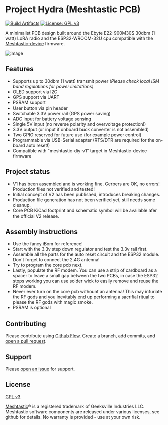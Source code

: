 # Project Hydra (Meshtastic PCB)

[![Build Artifacts](https://github.com/PlumRugOfDoom/project-hydra-meshtastic-pcb/actions/workflows/build-release-artifacts.yml/badge.svg)](https://github.com/PlumRugOfDoom/project-hydra-meshtastic-pcb/actions/workflows/build-release-artifacts.yml)
[![License: GPL v3](https://img.shields.io/badge/License-GPLv3-blue.svg)](https://www.gnu.org/licenses/gpl-3.0)


A minimalist PCB design built around the Ebyte E22-900M30S 30dbm (1 watt) LoRA radio and the ESP32-WROOM-32U cpu compatible with the [Meshtastic-device](https://github.com/meshtastic/Meshtastic-device) firmware. 

![image](https://user-images.githubusercontent.com/93053584/147958065-cc98ba30-0f0b-4a98-ab02-f6d852b78876.png)

## Features
- Supports up to 30dbm (1 watt) transmit power *(Please check local ISM band regulations for power limitations)*
- OLED support via I2C
- GPS support via UART
- PSRAM support
- User button via pin header
- Switchable 3.3V power rail (GPS power saving)
- ADC input for battery voltage sensing
- Single 5V input (no reverse polarity and overvoltage protection!)
- 3.3V output (or input if onboard buck converter is not assembled)
- Two GPIO reserved for future use (for example power control)
- Programmable via USB-Serial adapter (RTS/DTR are required for the on-board auto reset!)
- Compatible with "meshtastic-diy-v1" target in Meshtastic-device firmware


## Project status
- V1 has been assembled and is working fine. Gerbers are OK, no errors! Production files not verified and tested!
- Initial concept of V2 has been published, introduces breaking changes.
- Production file generation has not been verified yet, still needs some cleanup.
- Core PCB KiCad footprint and schematic symbol will be available afer the official V2 release.


## Assembly instructions
- Use the fancy iBom for reference!
- Start with the 3.3v step down regulator and test the 3.3v rail first.
- Assemble all the parts for the auto reset circuit and the ESP32 module. Don't forget to connect the 2.4G antenna!
- Try to program the core pcb next.
- Lastly, populate the RF modem. You can use a strip of cardboard as a spacer to leave a small gap between the two PCBs, in case the ESP32 stops working you can use solder wick to easily remove and reuse the RF modem.
- Never ever turn on the core pcb withount an antenna! This may infuriate the RF gods and you inevitably end up performing a sacrifial ritual to please the RF gods with magic smoke.
- PSRAM is optional

## Contributing

Please contribute using [Github Flow](https://guides.github.com/introduction/flow/). Create a branch, add commits, and [open a pull request](https://github.com/PlumRugOfDoom/project-hydra-meshtastic-pcb/compare/).

## Support

Please [open an issue](https://github.com/PlumRugOfDoom/project-hydra-meshtastic-pcb/issues/new) for support.

## License
[GPL v3](https://choosealicense.com/licenses/gpl-3.0/)

[Meshtastic](https://meshtastic.org/)® is a registered trademark of Geeksville Industries LLC. Meshtastic software components are released under various licenses, see github for details. No warranty is provided - use at your own risk.
